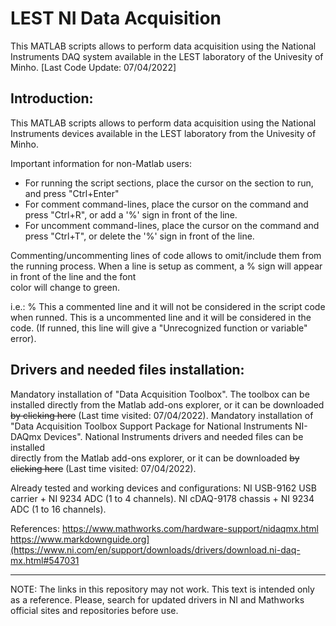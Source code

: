 # LEST NI Data Acquisition 

This MATLAB scripts allows to perform data acquisition using the National Instruments DAQ system available in the LEST laboratory of the Univesity of Minho.
[Last Code Update: 07/04/2022]

## Introduction:

This MATLAB scripts allows to perform data acquisition using the National Instruments devices available in the LEST laboratory from the Univesity of Minho.

Important information for non-Matlab users: 
 - For running the script sections, place the cursor on the section to run, and press "Ctrl+Enter"
 - For comment command-lines, place the cursor on the command and press "Ctrl+R", or add a '%' sign in front of the line.
 - For uncomment command-lines, place the cursor on the command and press "Ctrl+T",  or delete the '%' sign in front of the line.

 Commenting/uncommenting lines of code allows to omit/include them from the running process. When a line is setup as comment, a % sign will appear in front of the line and the font   
 color will change to green.

i.e.:
  % This a commented line and it will not be considered in the script code when runned.
  This is a uncommented line and it will be considered in the code. (If runned, this line will give a "Unrecognized function or variable" error).

## Drivers and needed files installation:
  Mandatory installation of "Data Acquisition Toolbox". The toolbox can be installed directly from the Matlab add-ons explorer, or it can be downloaded ~~by clicking here~~ (Last time   visited: 07/04/2022).
  Mandatory installation of "Data Acquisition Toolbox Support Package for National Instruments NI-DAQmx Devices". National Instruments drivers and needed files can be installed    
  directly from the Matlab add-ons explorer, or it can be downloaded ~~by clicking here~~ (Last time visited: 07/04/2022).

Already tested and working devices and configurations:
  NI USB-9162 USB carrier + NI 9234 ADC (1 to 4 channels).
  NI cDAQ-9178 chassis + NI 9234 ADC (1 to 16 channels).

References: 
  https://www.mathworks.com/hardware-support/nidaqmx.html
  https://www.markdownguide.org](https://www.ni.com/en/support/downloads/drivers/download.ni-daq-mx.html#547031

---
NOTE: The links in this repository may not work. This text is intended only as a reference. Please, search for updated drivers in NI and Mathworks official sites and repositories before use.

